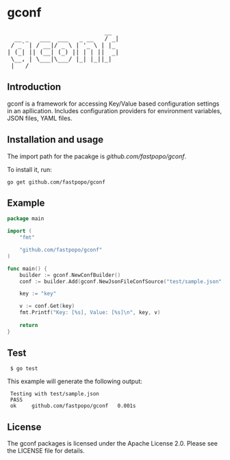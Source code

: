 # gconf

<pre>
                           __ 
  __ _   ___  ___   _ __   / _|
 / _` | / __|/ _ \ | '_ \ | |_ 
| (_| || (__| (_) || | | ||  _|
 \__, | \___|\___/ |_| |_||_|  
 |___/                         
</pre>


Introduction
------------

gconf is a framework for accessing Key/Value based configuration settings in an apllication. Includes configuration providers for environment variables, JSON files, YAML files.


Installation and usage
----------------------

The import path for the pacakge is *github.com/fastpopo/gconf*.

To install it, run:

    go get github.com/fastpopo/gconf


Example
-------

```Go
package main

import (
	"fmt"

	"github.com/fastpopo/gconf"
)

func main() {
	builder := gconf.NewConfBuilder()
	conf := builder.Add(gconf.NewJsonFileConfSource("test/sample.json", true, false)).Build()

	key := "key"

	v := conf.Get(key)
    fmt.Printf("Key: [%s], Value: [%s]\n", key, v)
    
    return
}

```

Test
----

     $ go test

This example will generate the following output:

     Testing with test/sample.json
     PASS
     ok  	github.com/fastpopo/gconf	0.001s


License
-------

The gconf packages is licensed under the Apache License 2.0. Please see the LICENSE file for details.
